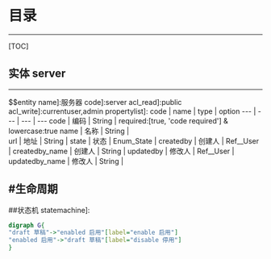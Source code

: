 # 目录
---
[TOC]

## 实体 server
---
$$entity
name]:服务器
code]:server
acl_read]:public
acl_write]:currentuser,admin
propertylist]:
code | name | type | option
--- | --- | --- | ---
code | 编码 | String | required:[true, 'code required'] & lowercase:true
name | 名称 | String |  
url | 地址 | String | 
state | 状态 | Enum_State | 
createdby | 创建人 | Ref__User | 
createdby_name | 创建人 | String | 
updatedby | 修改人 | Ref__User | 
updatedby_name | 修改人 | String | 

#生命周期
----
##状态机
statemachine]:
```dot
digraph G{
"draft 草稿"->"enabled 启用"[label="enable 启用"]
"enabled 启用"->"draft 草稿"[label="disable 停用"]
}
```
